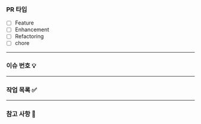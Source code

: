 ### PR 타입
- [ ] Feature
- [ ] Enhancement
- [ ] Refactoring
- [ ] chore

---
### 이슈 번호 💡

---
### 작업 목록 ✅

---
### 참고 사항 📝
